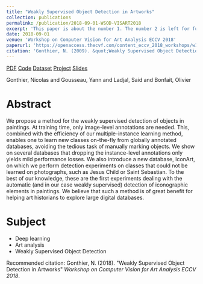```yaml
---
title: "Weakly Supervised Object Detection in Artworks"
collection: publications
permalink: /publication/2018-09-01-WSOD-VISART2018
excerpt: 'This paper is about the number 1. The number 2 is left for future work.'
date: 2018-09-01
venue: 'Workshop on Computer Vision for Art Analysis ECCV 2018'
paperurl: 'https://openaccess.thecvf.com/content_eccv_2018_workshops/w13/html/Gonthier_Weakly_Supervised_Object_Detection_in_Artworks_ECCVW_2018_paper.html'
citation: 'Gonthier, N. (2009). &quot;Weakly Supervised Object Detection in Artworks&quot; <i>Workshop on Computer Vision for Art Analysis ECCV 2018</i>.'
---
```


[PDF](https://arxiv.org/pdf/1810.02569.pdf) [Code](https://github.com/ngonthier/Mi_max) [Dataset](https://wsoda.telecom-paristech.fr/downloads/dataset/) [Project](https://wsoda.telecom-paristech.fr/) [Slides](http://ngonthier.github.io/files/VISART_2018_slides.pdf)

Gonthier, Nicolas and Gousseau, Yann and Ladjal, Said and Bonfait, Olivier

# Abstract

We propose a method for the weakly supervised detection of objects in paintings. At training time, only image-level annotations are needed. This, combined with the efficiency of our multiple-instance learning method, enables one to learn new classes on-the-fly from globally annotated databases, avoiding the tedious task of manually marking objects. We show on several databases that dropping the instance-level annotations only yields mild performance losses. We also introduce a new database, IconArt, on which we perform detection experiments on classes that could not be learned on photographs, such as Jesus Child or Saint Sebastian. To the best of our knowledge, these are the first experiments dealing with the automatic (and in our case weakly supervised) detection of iconographic elements in paintings. We believe that such a method is of great benefit for helping art historians to explore large digital databases.

# Subject
* Deep learning
* Art analysis
* Weakly Supervised Object Detection

Recommended citation: Gonthier, N. (2018). "Weakly Supervised Object Detection in Artworks" <i>Workshop on Computer Vision for Art Analysis ECCV 2018</i>.
